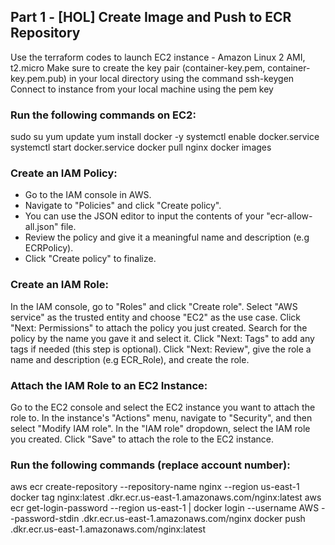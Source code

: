 ## Part 1 - [HOL] Create Image and Push to ECR Repository

Use the terraform codes to launch EC2 instance - Amazon Linux 2 AMI, t2.micro
Make sure to create the key pair (container-key.pem, container-key.pem.pub) in your local directory using the command ssh-keygen
Connect to instance from your local machine using the pem key

### Run the following commands on EC2:

sudo su
yum update
yum install docker -y
systemctl enable docker.service
systemctl start docker.service
docker pull nginx
docker images


### Create an IAM Policy:

- Go to the IAM console in AWS.
- Navigate to "Policies" and click "Create policy".
- You can use the JSON editor to input the contents of your "ecr-allow-all.json" file.
- Review the policy and give it a meaningful name and description (e.g ECRPolicy).
- Click "Create policy" to finalize.

### Create an IAM Role:

In the IAM console, go to "Roles" and click "Create role".
Select "AWS service" as the trusted entity and choose "EC2" as the use case.
Click "Next: Permissions" to attach the policy you just created.
Search for the policy by the name you gave it and select it.
Click "Next: Tags" to add any tags if needed (this step is optional).
Click "Next: Review", give the role a name and description (e.g ECR_Role), and create the role.

### Attach the IAM Role to an EC2 Instance:

Go to the EC2 console and select the EC2 instance you want to attach the role to.
In the instance's "Actions" menu, navigate to "Security", and then select "Modify IAM role".
In the "IAM role" dropdown, select the IAM role you created.
Click "Save" to attach the role to the EC2 instance.

### Run the following commands (replace account number):

aws ecr create-repository --repository-name nginx --region us-east-1
docker tag nginx:latest <aws account id>.dkr.ecr.us-east-1.amazonaws.com/nginx:latest
aws ecr get-login-password --region us-east-1 | docker login --username AWS --password-stdin <aws account id>.dkr.ecr.us-east-1.amazonaws.com/nginx
docker push <aws account id>.dkr.ecr.us-east-1.amazonaws.com/nginx:latest
